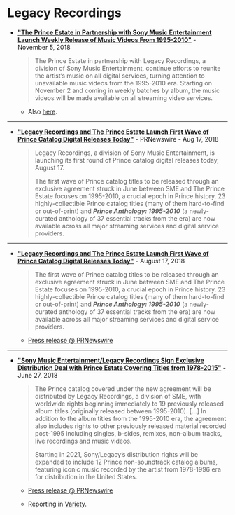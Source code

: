 
# Legacy Recordings

 - [**"The Prince Estate in Partnership with Sony Music Entertainment Launch Weekly Release of Music Videos From 1995-2010"**](https://www.legacyrecordings.com/2018/11/05/the-prince-estate-in-partnership-with-sony-music-entertainment-launch-weekly-release-of-music-videos-from-1995-2010/) - November 5, 2018

    > The Prince Estate in partnership with Legacy Recordings, a division of Sony Music Entertainment, continue efforts to reunite the artist’s music on all digital services, turning attention to unavailable music videos from the 1995-2010 era. Starting on November 2 and coming in weekly batches by album, the music videos will be made available on all streaming video services.
    
    - Also [here](https://www.sonymusic.com/legacy/the-prince-estate-in-partnership-with-legacy-recordings-announce-first-wave-of-physical-titles-cd-vinyl-in-definitive-catalog-rerelease-project/).

-----

 - [**"Legacy Recordings and The Prince Estate Launch First Wave of Prince Catalog Digital Releases Today"**](https://www.prnewswire.com/news-releases/legacy-recordings-and-the-prince-estate-launch-first-wave-of-prince-catalog-digital-releases-today-300698544.html) - PRNewswire - Aug 17, 2018
    
    > Legacy Recordings, a division of Sony Music Entertainment, is launching its first round of Prince catalog digital releases today, August 17.
    >
    > The first wave of Prince catalog titles to be released through an exclusive agreement struck in June between SME and The Prince Estate focuses on 1995-2010, a crucial epoch in Prince history. 23 highly-collectible Prince catalog titles (many of them hard-to-find or out-of-print) and ***Prince Anthology: 1995-2010*** (a newly-curated anthology of 37 essential tracks from the era) are now available across all major streaming services and digital service providers.

-----
   
 - [**"Legacy Recordings and The Prince Estate Launch First Wave of Prince Catalog Digital Releases Today"**](https://www.legacyrecordings.com/2018/08/17/legacy-recordings-and-the-prince-estate-launch-first-wave-of-prince-catalog-digital-releases-today/) - August 17, 2018
 
    > The first wave of Prince catalog titles to be released through an exclusive agreement struck in June between SME and The Prince Estate focuses on 1995-2010, a crucial epoch in Prince history. 23 highly-collectible Prince catalog titles (many of them hard-to-find or out-of-print) and ***Prince Anthology: 1995-2010*** (a newly-curated anthology of 37 essential tracks from the era) are now available across all major streaming services and digital service providers.
    
    - [Press release @ PRNewswire](https://www.prnewswire.com/news-releases/the-prince-estate-in-partnership-with-legacy-recordings-announce-first-wave-of-physical-titles-cdvinyl-in-definitive-catalog-rerelease-project-300760870.html)

-----
    
 - [**"Sony Music Entertainment/Legacy Recordings Sign Exclusive Distribution Deal with Prince Estate Covering Titles from 1978-2015"**](https://www.legacyrecordings.com/2018/06/27/sony-music-entertainment-legacy-recordings-sign-exclusive-distribution-deal-with-prince-estate-covering-35-essential-catalog-titles-from-1978-2015/) - June 27, 2018
 
    > The Prince catalog covered under the new agreement will be distributed by Legacy Recordings, a division of SME, with worldwide rights beginning immediately to 19 previously released album titles (originally released between 1995-2010). [...] In addition to the album titles from the 1995-2010 era, the agreement also includes rights to other previously released material recorded post-1995 including singles, b-sides, remixes, non-album tracks, live recordings and music videos. 
    >
    > Starting in 2021, Sony/Legacy’s distribution rights will be expanded to include 12 Prince non-soundtrack catalog albums, featuring iconic music recorded by the artist from 1978-1996 era for distribution in the United States.
    
    - [Press release @ PRNewswire](https://www.prnewswire.com/news-releases/sony-music-entertainmentlegacy-recordings-sign-exclusive-distribution-deal-with-prince-estate-covering-35-essential-catalog-titles-from-1978-2015-300672798.html)
    
    - Reporting in [Variety](https://variety.com/2018/biz/news/prince-estate-strikes-deal-with-sony-music-for-35-catalog-albums-1202858666/).
